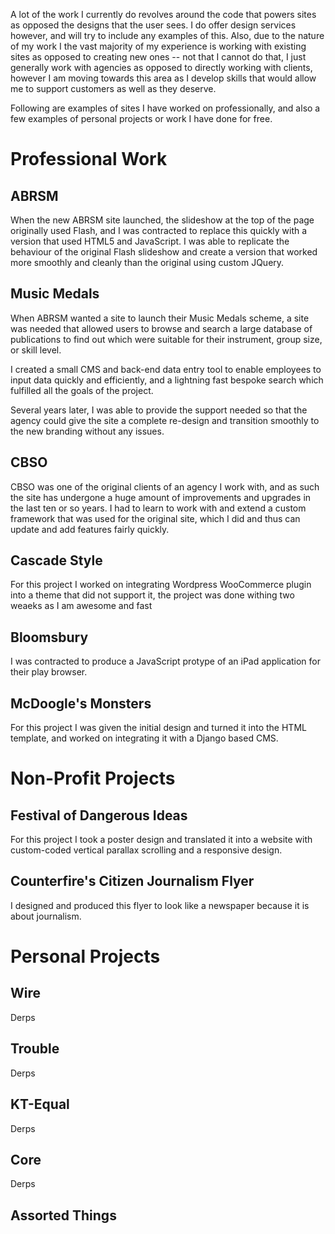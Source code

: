 A lot of the work I currently do revolves around the code that powers sites as opposed the designs that the user sees. I do offer design services however, and will try to include any examples of this. Also, due to the nature of my work I the vast majority of my experience is working with existing sites as opposed to creating new ones -- not that I cannot do that, I just generally work with agencies as opposed to directly working with clients, however I am moving towards this area as I develop skills that would allow me to support customers as well as they deserve.

Following are examples of sites I have worked on professionally, and also a few examples of personal projects or work I have done for free.

Professional Work
=================

ABRSM
-----

When the new ABRSM site launched, the slideshow at the top of the page originally used Flash, and I was contracted to replace this quickly with a version that used HTML5 and JavaScript. I was able to replicate the behaviour of the original Flash slideshow and create a version that worked more smoothly and cleanly than the original using custom JQuery.


Music Medals
------------

When ABRSM wanted a site to launch their Music Medals scheme, a site was needed that allowed users to browse and search a large database of publications to find out which were suitable for their instrument, group size, or skill level.

I created a small CMS and back-end data entry tool to enable employees to input data quickly and efficiently, and a lightning fast bespoke search which fulfilled all the goals of the project.

Several years later, I was able to provide the support needed so that the agency could give the site a complete re-design and transition smoothly to the new branding without any issues.


CBSO
----

CBSO was one of the original clients of an agency I work with, and as such the site has undergone a huge amount of improvements and upgrades in the last ten or so years. I had to learn to work with and extend a custom framework that was used for the original site, which I did and thus can update and add features fairly quickly.


Cascade Style
-------------

For this project I worked on integrating Wordpress WooCommerce plugin into a theme that did not support it, the project was done withing two weaeks as I am awesome and fast


Bloomsbury
----------

I was contracted to produce a JavaScript protype of an iPad application for their play browser.


McDoogle's Monsters
-------------------

For this project I was given the initial design and turned it into the HTML template, and worked on integrating it with a Django based CMS.


Non-Profit Projects
===================

Festival of Dangerous Ideas
---------------------------

For this project I took a poster design and translated it into a website with custom-coded vertical parallax scrolling and a responsive design.


Counterfire's Citizen Journalism Flyer
--------------------------------------

I designed and produced this flyer to look like a newspaper because it is about journalism.

Personal Projects
=================

Wire
----

Derps

Trouble
-------

Derps

KT-Equal
--------

Derps

Core
----

Derps

Assorted Things
-------
